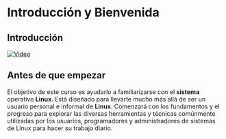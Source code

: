 # Introducción y Bienvenida

## Introducción

[![Video](http://img.youtube.com/vi/x8iKn4tsW1A/maxresdefault.jpg)](https://www.youtube.com/watch?v=x8iKn4tsW1A)

## Antes de que empezar

El objetivo de este curso es ayudarlo a familiarizarse con el **sistema** operativo **Linux**. Está diseñado para llevarte mucho más allá de ser un usuario personal e informal de **Linux**. Comenzará con los fundamentos y el progreso para explorar las diversas herramientas y técnicas comúnmente utilizadas por los usuarios, programadores y administradores de sistemas de Linux para hacer su trabajo diario.
